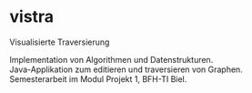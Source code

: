 # vistra
Visualisierte Traversierung

Implementation von Algorithmen und Datenstrukturen.<br>
Java-Applikation zum editieren und traversieren von Graphen.<br>
Semesterarbeit im Modul Projekt 1, BFH-TI Biel.
